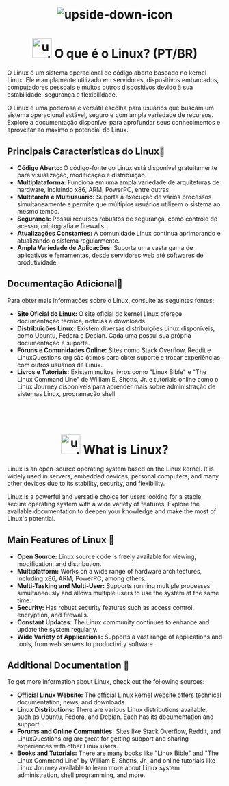<h1 align="center"><img src="https://github.com/Ankrline/LINUX/assets/71984131/f612fecd-113c-4e70-92bc-25ea6813a2aa" alt="upside-down-icon"/></h1>
 
 <h1 align="center">
    <img width="45" src="https://img.icons8.com/pulsar-line/48/upside-down-icon.png" alt="upside-down-icon"/>
    <span> O que é o Linux? (PT/BR) </span>
</h1> 

<p>O Linux é um sistema operacional de código aberto baseado no kernel Linux. Ele é amplamente utilizado em servidores, dispositivos embarcados, computadores pessoais e muitos outros dispositivos devido à sua estabilidade, segurança e flexibilidade.</p>

<p>O Linux é uma poderosa e versátil escolha para usuários que buscam um sistema operacional estável, seguro e com ampla variedade de recursos. Explore a documentação disponível para aprofundar seus conhecimentos e aproveitar ao máximo o potencial do Linux.</p>

<h2>Principais Características do Linux🫧</h2>
<ul>
<li><strong>Código Aberto:</strong> O código-fonte do Linux está disponível gratuitamente para visualização, modificação e distribuição.
<li><strong>Multiplataforma:</strong> Funciona em uma ampla variedade de arquiteturas de hardware, incluindo x86, ARM, PowerPC, entre outras.</li>
<li><strong>Multitarefa e Multiusuário:</strong> Suporta a execução de vários processos simultaneamente e permite que múltiplos usuários utilizem o sistema ao mesmo tempo.</li>
<li><strong>Segurança:</strong> Possui recursos robustos de segurança, como controle de acesso, criptografia e firewalls.
<li><strong>Atualizações Constantes:</strong> A comunidade Linux continua aprimorando e atualizando o sistema regularmente.</li>
<li><strong>Ampla Variedade de Aplicações:</strong> Suporta uma vasta gama de aplicativos e ferramentas, desde servidores web até softwares de produtividade.</li>
</ul>

<h2>Documentação Adicional🫧</h2>
Para obter mais informações sobre o Linux, consulte as seguintes fontes:
<ul>
<li><strong>Site Oficial do Linux:</strong> O site oficial do kernel Linux oferece documentação técnica, notícias e downloads.</li>
<li><strong>Distribuições Linux:</strong> Existem diversas distribuições Linux disponíveis, como Ubuntu, Fedora e Debian. Cada uma possui sua própria documentação e suporte.</li>
<li><strong>Fóruns e Comunidades Online:</strong> Sites como Stack Overflow, Reddit e LinuxQuestions.org são ótimos para obter suporte e trocar experiências com outros usuários de Linux.</li>
<li><strong>Livros e Tutoriais:</strong> Existem muitos livros como "Linux Bible" e "The Linux Command Line" de William E. Shotts, Jr. e tutoriais online como o Linux Journey disponíveis para aprender mais sobre administração de sistemas Linux, programação shell.</li>
</ul>
<br><br>

<h1 align="center">
    <img width="45" src="https://img.icons8.com/pulsar-line/48/upside-down-icon.png" alt="upside-down-icon"/>
    <span> What is Linux? </span>
</h1>

<p>Linux is an open-source operating system based on the Linux kernel. It is widely used in servers, embedded devices, personal computers, and many other devices due to its stability, security, and flexibility.</p>

<p>Linux is a powerful and versatile choice for users looking for a stable, secure operating system with a wide variety of features. Explore the available documentation to deepen your knowledge and make the most of Linux's potential.</p>

<h2>Main Features of Linux 🫧</h2>
<ul>
<li><strong>Open Source:</strong> Linux source code is freely available for viewing, modification, and distribution.</li>
<li><strong>Multiplatform:</strong> Works on a wide range of hardware architectures, including x86, ARM, PowerPC, among others.</li>
<li><strong>Multi-Tasking and Multi-User:</strong> Supports running multiple processes simultaneously and allows multiple users to use the system at the same time.</li>
<li><strong>Security:</strong> Has robust security features such as access control, encryption, and firewalls.</li>
<li><strong>Constant Updates:</strong> The Linux community continues to enhance and update the system regularly.</li>
<li><strong>Wide Variety of Applications:</strong> Supports a vast range of applications and tools, from web servers to productivity software.</li>
</ul>

<h2>Additional Documentation 🫧</h2>
To get more information about Linux, check out the following sources:
<ul>
<li><strong>Official Linux Website:</strong> The official Linux kernel website offers technical documentation, news, and downloads.</li>
<li><strong>Linux Distributions:</strong> There are various Linux distributions available, such as Ubuntu, Fedora, and Debian. Each has its documentation and support.</li>
<li><strong>Forums and Online Communities:</strong> Sites like Stack Overflow, Reddit, and LinuxQuestions.org are great for getting support and sharing experiences with other Linux users.</li>
<li><strong>Books and Tutorials:</strong> There are many books like "Linux Bible" and "The Linux Command Line" by William E. Shotts, Jr., and online tutorials like Linux Journey available to learn more about Linux system administration, shell programming, and more.</li>
</ul>
